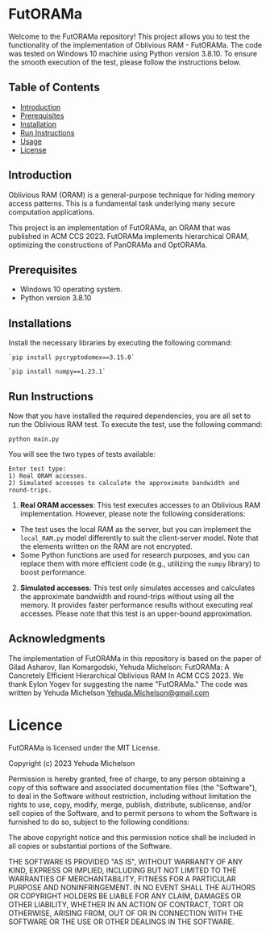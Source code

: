 # FutORAMa

Welcome to the FutORAMa repository! This project allows you to test the functionality of the implementation of Oblivious RAM - FutORAMa. The code was tested on Windows 10 machine using Python version 3.8.10. To ensure the smooth execution of the test, please follow the instructions below.

## Table of Contents
- [Introduction](#introduction)
- [Prerequisites](#prerequisites)
- [Installation](#installations)
- [Run Instructions](#run-instructions)
- [Usage](#usage)
- [License](#license)

## Introduction
Oblivious RAM (ORAM) is a general-purpose technique for hiding memory access patterns. This
is a fundamental task underlying many secure computation applications.

This project is an implementation of FutORAMa, an ORAM that was published in ACM CCS 2023. FutORAMa implements hierarchical ORAM, optimizing the constructions of PanORAMa and OptORAMa. 

## Prerequisites
- Windows 10 operating system.
- Python version 3.8.10

## Installations
Install the necessary libraries by executing the following command:

    `pip install pycryptodomex==3.15.0`

    `pip install numpy==1.23.1`

## Run Instructions
Now that you have installed the required dependencies, you are all set to run the Oblivious RAM test. To execute the test, use the following command:

    python main.py

You will see the two types of tests available:

    Enter test type:
    1) Real ORAM accesses.
    2) Simulated accesses to calculate the approximate bandwidth and round-trips.


1. **Real ORAM accesses**: This test executes accesses to an Oblivious RAM implementation. However, please note the following considerations:
- The test uses the local RAM as the server, but you can implement the `local_RAM.py` model differently to suit the client-server model.
Note that the elements written on the RAM are not encrypted.
- Some Python functions are used for research purposes, and you can replace them with more efficient code (e.g., utilizing the `numpy` library) to boost performance.

2. **Simulated accesses**: This test only simulates accesses and calculates the approximate bandwidth and round-trips without using all the memory. It provides faster performance results without executing real accesses. Please note that this test is an upper-bound approximation.

## Acknowledgments
The implementation of FutORAMa in this repository is based on the paper of 
Gilad Asharov, Ilan Komargodski, Yehuda Michelson:
FutORAMa: A Concretely Efficient Hierarchical Oblivious RAM
In ACM CCS 2023.
We thank Eylon Yogev for suggesting the name "FutORAMa."
The code was written by Yehuda Michelson <Yehuda.Michelson@gmail.com>


# Licence

FutORAMa is licensed under the MIT License.

Copyright (c) 2023 Yehuda Michelson

Permission is hereby granted, free of charge, to any person obtaining a copy of this software and associated documentation files (the "Software"), to deal in the Software without restriction, including without limitation the rights to use, copy, modify, merge, publish, distribute, sublicense, and/or sell copies of the Software, and to permit persons to whom the Software is furnished to do so, subject to the following conditions:

The above copyright notice and this permission notice shall be included in all copies or substantial portions of the Software.

THE SOFTWARE IS PROVIDED "AS IS", WITHOUT WARRANTY OF ANY KIND, EXPRESS OR IMPLIED, INCLUDING BUT NOT LIMITED TO THE WARRANTIES OF MERCHANTABILITY, FITNESS FOR A PARTICULAR PURPOSE AND NONINFRINGEMENT. IN NO EVENT SHALL THE AUTHORS OR COPYRIGHT HOLDERS BE LIABLE FOR ANY CLAIM, DAMAGES OR OTHER LIABILITY, WHETHER IN AN ACTION OF CONTRACT, TORT OR OTHERWISE, ARISING FROM, OUT OF OR IN CONNECTION WITH THE SOFTWARE OR THE USE OR OTHER DEALINGS IN THE SOFTWARE.